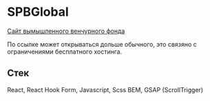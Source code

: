 # SPBGlobal
[Сайт вымышленного венчурного фонда](https://spbglobal.vercel.app/)

По ссылке может открываться дольше обычного, это связяно с ограничениями бесплатного хостинга.

## Стек
React, React Hook Form, Javascript, Scss BEM, GSAP (ScrollTrigger)
